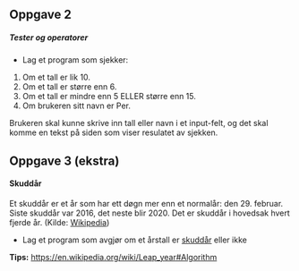 ## Oppgave 2
##### Tester og operatorer
 
- Lag et program som sjekker:

1. Om et tall er lik 10.
2. Om et tall er større enn 6.
3. Om et tall er mindre enn 5 ELLER større enn 15.
4. Om brukeren sitt navn er Per.

Brukeren skal kunne skrive inn tall eller navn i et input-felt, og det skal komme en tekst på siden som viser resulatet av sjekken.

## Oppgave 3 (ekstra)
#### Skuddår

Et skuddår er et år som har ett døgn mer enn et normalår: den 29. februar. Siste skuddår var 2016, det neste blir 2020. Det er skuddår i hovedsak hvert fjerde år. (Kilde: [Wikipedia](https://no.wikipedia.org/wiki/Skudd%C3%A5r))    
- Lag et program som avgjør om et årstall er [skuddår](https://no.wikipedia.org/wiki/Skudd%C3%A5r) eller ikke

**Tips:** https://en.wikipedia.org/wiki/Leap_year#Algorithm

